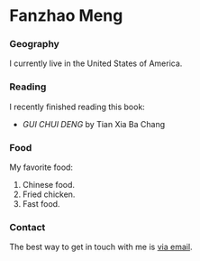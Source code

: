 # Fanzhao Meng

### Geography

I currently live in the United States of America.

### Reading

I recently finished reading this book:
- *GUI CHUI DENG* by Tian Xia Ba Chang

### Food
My favorite food:
1. Chinese food.
2. Fried chicken.
3. Fast food.

### Contact

The best way to get in touch with me is [via email](mailto:fanzhaom21@gmail.com).
